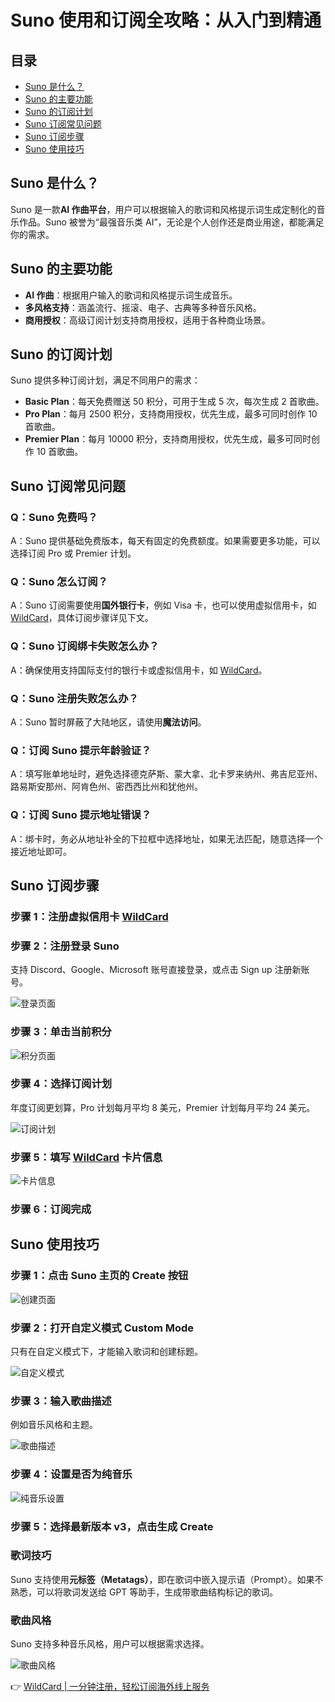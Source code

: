 # Suno 使用和订阅全攻略：从入门到精通

## 目录
- [Suno 是什么？](#suno-是什么)
- [Suno 的主要功能](#suno-的主要功能)
- [Suno 的订阅计划](#suno-的订阅计划)
- [Suno 订阅常见问题](#suno-订阅常见问题)
- [Suno 订阅步骤](#suno-订阅步骤)
- [Suno 使用技巧](#suno-使用技巧)

## Suno 是什么？
Suno 是一款**AI 作曲平台**，用户可以根据输入的歌词和风格提示词生成定制化的音乐作品。Suno 被誉为“最强音乐类 AI”，无论是个人创作还是商业用途，都能满足你的需求。

## Suno 的主要功能
- **AI 作曲**：根据用户输入的歌词和风格提示词生成音乐。
- **多风格支持**：涵盖流行、摇滚、电子、古典等多种音乐风格。
- **商用授权**：高级订阅计划支持商用授权，适用于各种商业场景。

## Suno 的订阅计划
Suno 提供多种订阅计划，满足不同用户的需求：
- **Basic Plan**：每天免费赠送 50 积分，可用于生成 5 次，每次生成 2 首歌曲。
- **Pro Plan**：每月 2500 积分，支持商用授权，优先生成，最多可同时创作 10 首歌曲。
- **Premier Plan**：每月 10000 积分，支持商用授权，优先生成，最多可同时创作 10 首歌曲。

## Suno 订阅常见问题
### Q：Suno 免费吗？
A：Suno 提供基础免费版本，每天有固定的免费额度。如果需要更多功能，可以选择订阅 Pro 或 Premier 计划。

### Q：Suno 怎么订阅？
A：Suno 订阅需要使用**国外银行卡**，例如 Visa 卡，也可以使用虚拟信用卡，如 [WildCard](https://bbtdd.com/WildCard)，具体订阅步骤详见下文。

### Q：Suno 订阅绑卡失败怎么办？
A：确保使用支持国际支付的银行卡或虚拟信用卡，如 [WildCard](https://bbtdd.com/WildCard)。

### Q：Suno 注册失败怎么办？
A：Suno 暂时屏蔽了大陆地区，请使用**魔法访问**。

### Q：订阅 Suno 提示年龄验证？
A：填写账单地址时，避免选择德克萨斯、蒙大拿、北卡罗来纳州、弗吉尼亚州、路易斯安那州、阿肯色州、密西西比州和犹他州。

### Q：订阅 Suno 提示地址错误？
A：绑卡时，务必从地址补全的下拉框中选择地址，如果无法匹配，随意选择一个接近地址即可。

## Suno 订阅步骤
### 步骤 1：注册虚拟信用卡 [WildCard](https://bbtdd.com/WildCard)

### 步骤 2：注册登录 Suno
支持 Discord、Google、Microsoft 账号直接登录，或点击 Sign up 注册新账号。

![登录页面](https://bbtdd.com/img/98555699420626.webp)

### 步骤 3：单击当前积分
![积分页面](https://bbtdd.com/img/019901018975.webp)

### 步骤 4：选择订阅计划
年度订阅更划算，Pro 计划每月平均 8 美元，Premier 计划每月平均 24 美元。

![订阅计划](https://bbtdd.com/img/890230757926.webp)

### 步骤 5：填写 [WildCard](https://bbtdd.com/WildCard) 卡片信息
![卡片信息](https://bbtdd.com/img/17356827840271.webp)

### 步骤 6：订阅完成

## Suno 使用技巧
### 步骤 1：点击 Suno 主页的 Create 按钮
![创建页面](https://bbtdd.com/img/610658952345.webp)

### 步骤 2：打开自定义模式 Custom Mode
只有在自定义模式下，才能输入歌词和创建标题。

![自定义模式](https://bbtdd.com/img/60708387794808.webp)

### 步骤 3：输入歌曲描述
例如音乐风格和主题。

![歌曲描述](https://bbtdd.com/img/99677461.webp)

### 步骤 4：设置是否为纯音乐
![纯音乐设置](https://bbtdd.com/img/69215924419556.webp)

### 步骤 5：选择最新版本 v3，点击生成 Create

### 歌词技巧
Suno 支持使用**元标签（Metatags）**，即在歌词中嵌入提示语（Prompt）。如果不熟悉，可以将歌词发送给 GPT 等助手，生成带歌曲结构标记的歌词。

### 歌曲风格
Suno 支持多种音乐风格，用户可以根据需求选择。

![歌曲风格](https://bbtdd.com/img/65096912.webp)

👉 [WildCard | 一分钟注册，轻松订阅海外线上服务](https://bbtdd.com/WildCard)
